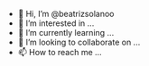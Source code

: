 - 👋 Hi, I’m @beatrizsolanoo
- 👀 I’m interested in ...
- 🌱 I’m currently learning ...
- 💞️ I’m looking to collaborate on ...
- 📫 How to reach me ...

<!---
beatrizsolanoo/beatrizsolanoo is a ✨ special ✨ repository because its `README.md` (this file) appears on your GitHub profile.
You can click the Preview link to take a look at your changes.
--->
